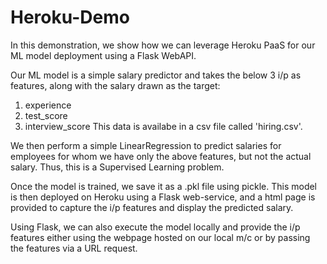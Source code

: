 # Heroku-Demo
In this demonstration, we show how we can leverage Heroku PaaS for our ML model deployment using a Flask WebAPI.

Our ML model is a simple salary predictor and takes the below 3 i/p as features, along with the salary drawn as the target:
1. experience
2. test_score
3. interview_score
This data is availabe in a csv file called 'hiring.csv'.

We then perform a simple LinearRegression to predict salaries for employees for whom we have only the above features, but not the actual salary. Thus, this is a Supervised Learning problem.

Once the model is trained, we save it as a .pkl file using pickle. This model is then deployed on Heroku using a Flask web-service, and a html page is provided to capture the i/p features and display the predicted salary.

Using Flask, we can also execute the model locally and provide the i/p features either using the webpage hosted on our local m/c or by passing the features via a URL request.

